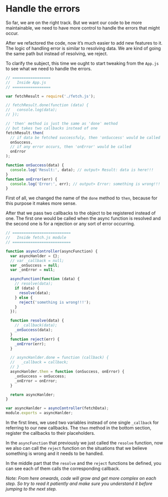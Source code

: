 # Handle the errors

So far, we are on the right track. But we want our code to be more maintainable, we need to have more control to handle the errors that might occur.

After we refactored the code, now it’s much easier to add new features to it. The logic of handling error is similar to resolving data. We are kind of going the same path but instead of resolving, we reject.

To clarify the subject, this time we ought to start tweaking from the `App.js` to see what we need to handle the errors.

```javascript
// =================
//   Inside App.js
// =================

var fetchResult = require('./fetch.js');

// fetchResult.done(function (data) {
//   console.log(data);
// });

// 'then' method is just the same as 'done' method
// but takes two callbacks instead of one
fetchResult.then(
  // if data be fetched successfuly, then 'onSuccess' would be called
  onSuccess,
  // if any error occurs, then 'onError' would be called
  onError
);

function onSuccess(data) {
  console.log('Result:', data); // output> Result: data is here!!!
}
function onError(err) {
  console.log('Error:', err); // output> Error: something is wrong!!!
}
```

First of all, we changed the name of the `done` method to `then`, because for this purpose it makes more sense.

After that we pass two callbacks to the object to be registered instead of one. The first one would be called when the async function is resolved and the second one is for a rejection or any sort of error occurring.

```javascript
// ==========================
//   Inside fetch.js module
// ==========================

function asyncController(asyncFunction) {
  var asyncHanlder = {};
  // var _callback = null;
  var _onSuccess = null;
  var _onError = null;

  asyncFunction(function (data) {
    // resolve(data);
    if (data) {
      resolve(data);
    } else {
      reject('something is wrong!!!');
    }
  });

  function resolve(data) {
    // _callback(data);
    _onSuccess(data);
  }
  function reject(err) {
    _onError(err);
  }

  // asyncHanlder.done = function (callback) {
  //   _callback = callback;
  // }
  asyncHanlder.then = function (onSuccess, onError) {
    _onSuccess = onSuccess;
    _onError = onError;
  }

  return asyncHanlder;
}

var asyncHanlder = asyncController(fetchData);
module.exports = asyncHanlder;
```

In the first lines, we used two variables instead of one single `_callback` for referring to our new callbacks.
The `then` method in the bottom section, register the callbacks to their placeholders.

In the `asyncFunction` that previously we just called the `resolve` function, now we also can call the `reject` function on the situations that we believe something is wrong and it needs to be handled.

In the middle part that the `resolve` and the `reject` functions be defined, you can see each of them calls the corresponding callback.

*Note: From here onwards, code will grow and get more complex on each step. So try to read it patiently and make sure you understand it before jumping to the next step.*
